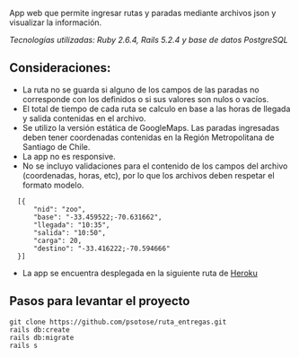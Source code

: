 App web que permite ingresar rutas y paradas mediante archivos json y visualizar la información.

*Tecnologías utilizadas: Ruby 2.6.4, Rails 5.2.4 y base de datos PostgreSQL*

## Consideraciones:

- La ruta no se guarda si alguno de los campos de las paradas no corresponde con los definidos o si sus valores son nulos o vacíos.
- El total de tiempo de cada ruta se calculo en base a las horas de llegada y salida contenidas en el archivo.
- Se utilizo la versión estática de GoogleMaps. Las paradas ingresadas deben tener coordenadas contenidas en la Región Metropolitana de Santiago de Chile.
- La app no es responsive.
- No se incluyo validaciones para el contenido de los campos del archivo (coordenadas, horas, etc), por lo que los archivos deben respetar el formato modelo.
```
  [{
	  "nid": "zoo",
	  "base": "-33.459522;-70.631662",
	  "llegada": "10:35",
	  "salida": "10:50",
	  "carga": 20,
	  "destino": "-33.416222;-70.594666"
  }]
```  
- La app se encuentra desplegada en la siguiente ruta de [Heroku](https://ruta-entregas.herokuapp.com/) 

## Pasos para levantar el proyecto
```
git clone https://github.com/psotose/ruta_entregas.git
rails db:create
rails db:migrate
rails s
```
